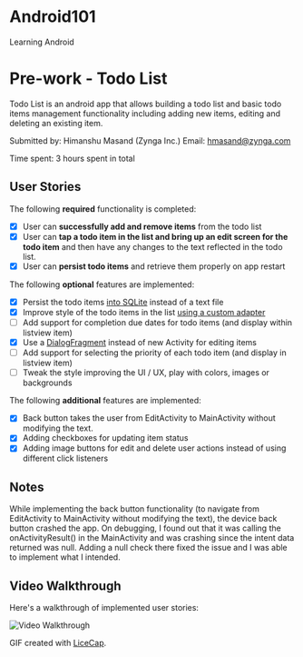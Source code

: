 # Android101
Learning Android

# Pre-work - Todo List

Todo List is an android app that allows building a todo list and basic todo items management functionality including adding new items, editing and deleting an existing item.

Submitted by: Himanshu Masand (Zynga Inc.) Email: hmasand@zynga.com

Time spent: 3 hours spent in total

## User Stories

The following **required** functionality is completed:

* [x] User can **successfully add and remove items** from the todo list
* [x] User can **tap a todo item in the list and bring up an edit screen for the todo item** and then have any changes to the text reflected in the todo list.
* [x] User can **persist todo items** and retrieve them properly on app restart

The following **optional** features are implemented:

* [x] Persist the todo items [into SQLite](http://guides.codepath.com/android/Persisting-Data-to-the-Device#sqlite) instead of a text file
* [x] Improve style of the todo items in the list [using a custom adapter](http://guides.codepath.com/android/Using-an-ArrayAdapter-with-ListView)
* [ ] Add support for completion due dates for todo items (and display within listview item)
* [x] Use a [DialogFragment](http://guides.codepath.com/android/Using-DialogFragment) instead of new Activity for editing items
* [ ] Add support for selecting the priority of each todo item (and display in listview item)
* [ ] Tweak the style improving the UI / UX, play with colors, images or backgrounds

The following **additional** features are implemented:

* [x] Back button takes the user from EditActivity to MainActivity without modifying the text.
* [x] Adding checkboxes for updating item status
* [x] Adding image buttons for edit and delete user actions instead of using different click listeners

## Notes

While implementing the back button functionality (to navigate from EditActivity to MainActivity without modifying the text), the device back button crashed the app. On debugging, I found out that it was calling the onActivityResult() in the MainActivity and was crashing since the intent data returned was null. Adding a null check there fixed the issue and I was able to implement what I intended.

## Video Walkthrough 

Here's a walkthrough of implemented user stories:

<img src='http://i.imgur.com/Rum4J1Z.gif' title='Video Walkthrough' width='' alt='Video Walkthrough' />

GIF created with [LiceCap](http://www.cockos.com/licecap/).

